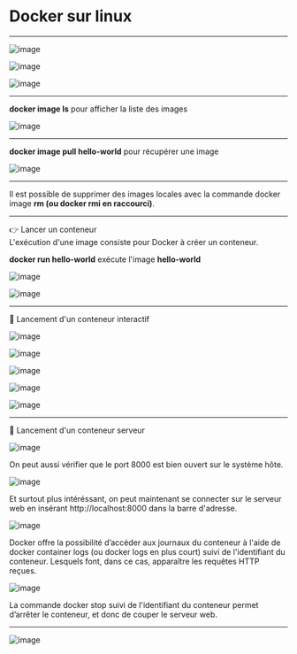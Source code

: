 # Docker sur linux   

___

![image](https://github.com/techerbeatrice/docker_sur_linux/assets/138071140/ab169a9c-3886-4670-89c7-ef7ee459701f)

![image](https://github.com/techerbeatrice/docker_sur_linux/assets/138071140/7441ebd0-9f71-4438-9a0d-1eb1f66ff53d)

![image](https://github.com/techerbeatrice/docker_sur_linux/assets/138071140/39c57e40-3bdf-406e-b2c0-fef610c91ea4)

____

**docker image ls** pour afficher la liste des images   

![image](https://github.com/techerbeatrice/docker_sur_linux/assets/138071140/cd1648bc-e48e-49ec-b459-87d0a451f71c)

___

**docker image pull hello-world** pour récupérer une image

![image](https://github.com/techerbeatrice/docker_sur_linux/assets/138071140/4c5b6b91-84bd-4fa3-a32a-7218978f7e18)

___

Il est possible de supprimer des images locales avec la commande docker image **rm (ou docker rmi en raccourci)**.      

___

👉 Lancer un conteneur   
L'exécution d'une image consiste pour Docker à créer un conteneur.   

**docker run hello-world** exécute l'image **hello-world**  

![image](https://github.com/techerbeatrice/docker_sur_linux/assets/138071140/ecf9a687-3e65-44b7-8970-adefc0bc6cc3)

![image](https://github.com/techerbeatrice/docker_sur_linux/assets/138071140/949e14b4-5001-4b6a-9e8c-d9b2f3e61c8b)

___

🔬 Lancement d'un conteneur interactif       

![image](https://github.com/techerbeatrice/docker_sur_linux/assets/138071140/4119a4d4-08d4-4f3f-be74-ae468a427a74)

![image](https://github.com/techerbeatrice/docker_sur_linux/assets/138071140/596a711c-be0c-4e1b-ac70-58c0db88da00)

![image](https://github.com/techerbeatrice/docker_sur_linux/assets/138071140/4d1ea58c-4bcd-40b0-ac10-cfe82db4babf)

![image](https://github.com/techerbeatrice/docker_sur_linux/assets/138071140/3eef6874-a036-4b16-9c1f-f677e979d3f1)

![image](https://github.com/techerbeatrice/docker_sur_linux/assets/138071140/f0793e36-4dd7-427c-8178-6d75f9f24a3f)

____

🔬 Lancement d'un conteneur serveur  

![image](https://github.com/techerbeatrice/docker_sur_linux/assets/138071140/f864036c-b100-4643-bc48-ada261f551e4)

On peut aussi vérifier que le port 8000 est bien ouvert sur le système hôte.   

![image](https://github.com/techerbeatrice/docker_sur_linux/assets/138071140/c884186a-706a-4ef7-990c-266f2bb1a13e)

Et surtout plus intéréssant, on peut maintenant se connecter sur le serveur web en insérant http://localhost:8000 dans la barre d'adresse.       

![image](https://github.com/techerbeatrice/docker_sur_linux/assets/138071140/ca70bb80-d04f-4311-9069-531d36c3682d)

Docker offre la possibilité d’accéder aux journaux du conteneur à l'aide de docker container logs (ou docker logs en plus court) suivi de l'identifiant du conteneur. Lesquels font, dans ce cas, apparaître les requêtes HTTP reçues.   

![image](https://github.com/techerbeatrice/docker_sur_linux/assets/138071140/ba900fe2-a57e-4670-b908-4d507d6c1fba)

La commande docker stop suivi de l'identifiant du conteneur permet d’arrêter le conteneur, et donc de couper le serveur web.    

____

![image](https://github.com/techerbeatrice/docker_sur_linux/assets/138071140/ddef1dc4-19be-44e5-b0ce-f3c04676431b)

